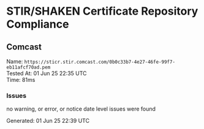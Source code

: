 # STIR/SHAKEN Certificate Repository Compliance

## Comcast

Name: `https://sticr.stir.comcast.com/0b0c33b7-4e27-46fe-99f7-eb11afcf70ad.pem`\
Tested At: 01 Jun 25 22:35 UTC\
Time: 81ms

### Issues

no warning, or error, or notice date level issues were found

Generated: 01 Jun 25 22:39 UTC